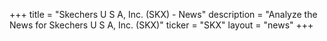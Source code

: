 +++
title = "Skechers U S A, Inc. (SKX) - News"
description = "Analyze the News for Skechers U S A, Inc. (SKX)"
ticker = "SKX"
layout = "news"
+++

